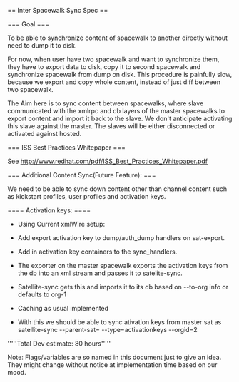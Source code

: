 == Inter Spacewalk Sync Spec ==

=== Goal === 

To be able to synchronize content of spacewalk to another directly without need to dump it to disk.

For now, when user have two spacewalk and want to synchronize them, they have to export data to disk, copy it to second spacewalk and synchronize spacewalk from dump on disk. This procedure is painfully slow, because we export and copy whole content, instead of just diff between two spacewalk. 

The Aim here is to sync content between spacewalks, where slave communicated with the xmlrpc and db layers of the master spacewalks to export content and import it back to the slave. We don't anticipate activating this slave against the master. The slaves will be either disconnected or activated against hosted. 

=== ISS Best Practices Whitepaper ===

See http://www.redhat.com/pdf/ISS_Best_Practices_Whitepaper.pdf

=== Additional Content Sync(Future Feature): ===

We need to be able to sync down content other than channel content such as kickstart profiles, user profiles and activation keys.

==== Activation keys: ==== 

* Using Current xmlWire setup:

* Add export activation key to dump/auth_dump handlers on sat-export.

* Add in activation key containers to the sync_handlers.

* The exporter on the master spacewalk exports the activation keys from the db into an xml stream and passes it to satelite-sync.

* Satellite-sync gets this and imports it to its db based on --to-org info or defaults to org-1

* Caching as usual implemented

* With this we should be able to sync ativation keys from master sat as 
  satellite-sync --parent-sat=<sat> --type=activationkeys --orgid=2

'''''Total Dev estimate: 80 hours'''''

Note: Flags/variables are so named in this document just to give an idea. They might change without notice at implementation time based on our mood.
